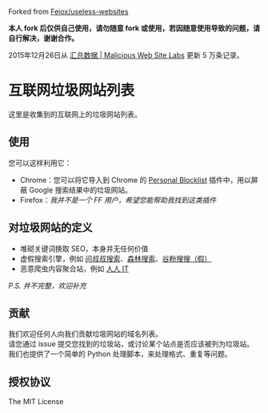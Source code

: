 Forked from [Feiox/useless-websites](https://github.com/Feiox/useless-websites)

**本人 fork 后仅供自己使用，请勿随意 fork 或使用，若因随意使用导致的问题，请自行解决，谢谢合作。**

2015年12月26日从 [汇总数据 | Malicious Web Site Labs](http://www.mwsl.org.cn/category/hz/) 更新 5 万条记录。

# 互联网垃圾网站列表

这里是收集到的互联网上的垃圾网站列表。

## 使用
您可以这样利用它：
* Chrome：您可以将它导入到 Chrome 的 [Personal Blocklist](https://chrome.google.com/webstore/detail/nolijncfnkgaikbjbdaogikpmpbdcdef) 插件中，用以屏蔽 Google 搜索结果中的垃圾网站。
* Firefox：*我并不是一个 FF 用户，希望您能帮助我找到这类插件*

## 对垃圾网站的定义

* 堆砌关键词换取 SEO，本身并无任何价值
* 虚假搜索引擎，例如 [问叔叔搜索](http://wenshushu.com/?q=abc)、[森林搜索](http://senlinso.com/k/abc)、[谷粉搜搜（假）](http://gfsoso.99lb.net/)
* 恶意爬虫内容聚合站，例如 [人人 IT](http://fanli7.net/index.html)

*P.S. 并不完整，欢迎补充*

## 贡献

我们欢迎任何人向我们贡献垃圾网站的域名列表。  
请您通过 issue 提交您找到的垃圾站，或讨论某个站点是否应该被列为垃圾站。  
我们也提供了一个简单的 Python 处理脚本，来处理格式、重复等问题。  

## 授权协议

The MIT License
